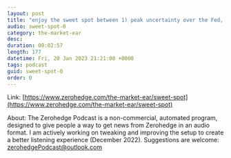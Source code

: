 ```yaml
---
layout: post
title: "enjoy the sweet spot between 1) peak uncertainty over the Fed, and 2) the eventual US recession, while it lasts...."
audio: sweet-spot-0
category: the-market-ear
desc: 
duration: 00:02:57
length: 177
datetime: Fri, 20 Jan 2023 21:21:00 +0000
tags: podcast
guid: sweet-spot-0
order: 0
---
```



Link: [https://www.zerohedge.com/the-market-ear/sweet-spot](https://www.zerohedge.com/the-market-ear/sweet-spot)

About: The Zerohedge Podcast is a non-commercial, automated program, designed to give people a way to get news from Zerohedge in an audio format.  I am actively working on tweaking and improving the setup to create a better listening experience (December 2022).  Suggestions are welcome: [zerohedgePodcast@outlook.com](mailto:zerohedgePodcast@outlook.com)